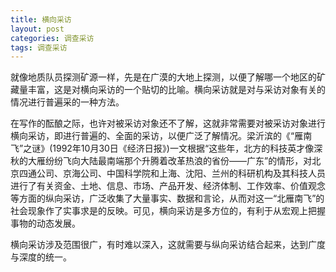 ```yaml
---
title: 横向采访
layout: post
categories: 调查采访
tags: 调查采访
---
```


就像地质队员探测矿源一样，先是在广漠的大地上探测，以便了解哪一个地区的矿藏量丰富，这是对横向采访的一个贴切的比喻。横向采访就是对与采访对象有关的情况进行普遍采的一种方法。

在写作的酝酿之际，也许对被采访对象还不了解，这就非常需要对被采访对象进行横向采访，即进行普遍的、全面的采访，以便广泛了解情况。梁沂滨的《“雁南飞”之谜》(1992年10月30日《经济日报》)一文根据“这些年，北方的科技英才像深秋的大雁纷纷飞向大陆最南端那个升腾着改革热浪的省份——广东”的情形，对北京四通公司、京海公司、中国科学院和上海、沈阳、兰州的科研机构及其科技人员进行了有关资金、土地、信息、市场、产品开发、经济体制、工作效率、价值观念等方面的纵向采访，广泛收集了大量事实、数据和言论，从而对这一“北雁南飞”的社会现象作了实事求是的反映。可见，横向采访是多方位的，有利于从宏观上把握事物的动态发展。

横向采访涉及范围很广，有时难以深入，这就需要与纵向采访结合起来，达到广度与深度的统一。 